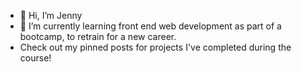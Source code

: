 - 👋 Hi, I’m Jenny
- 🌱 I’m currently learning front end web development as part of a bootcamp, to retrain for a new career.
- Check out my pinned posts for projects I've completed during the course!
